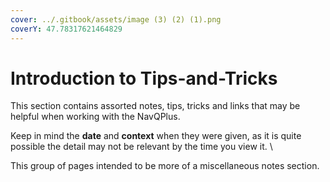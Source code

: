 ```yaml
---
cover: ../.gitbook/assets/image (3) (2) (1).png
coverY: 47.78317621464829
---
```


# Introduction to Tips-and-Tricks

This section contains assorted notes, tips, tricks and links that may be helpful when working with the NavQPlus.&#x20;

Keep in mind the **date** and **context** when they were given, as it is quite possible the detail may not be relevant  by the time you view it. \


This group of pages intended to be more of a miscellaneous notes section.
